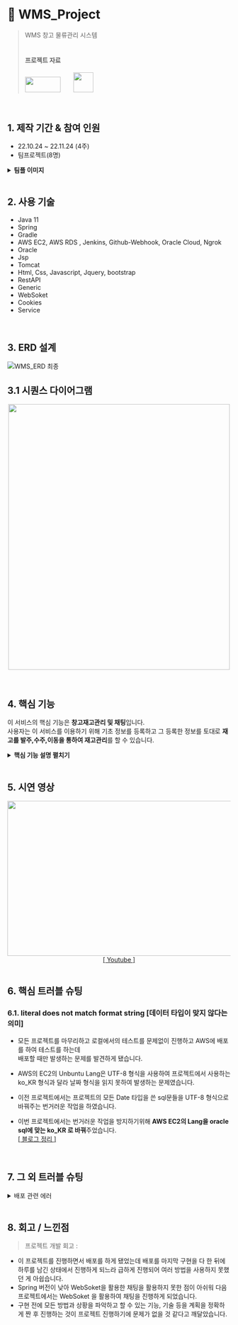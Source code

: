 # :pushpin: WMS_Project
>WMS 창고 물류관리 시스템 <br>
><br>
><h4><b>프로젝트 자료</b></h4>
><a href="https://www.youtube.com/watch?v=gVzC5DC1zgE&t=420s" style="margin-top : 10px;"><img src="https://user-images.githubusercontent.com/106065178/207799552-27c7f9ec-3320-492a-b69d-23fe1783d32a.jpg" width="80" height="35"></a>
><a href="https://diagnostic-raven-02c.notion.site/1-e754e62847224d21805c4a1de271887b" class="sbox" ><img class="profile" style="width: 45px;  margin-bottom: 3px; margin-left: 25px;" src="https://user-images.githubusercontent.com/106065178/207617352-af4e6185-95a8-449e-80f2-b17e711e7347.png"></a>

</br>

## 1. 제작 기간 & 참여 인원
- 22.10.24 ~ 22.11.24 (4주)
- 팀프로젝트(8명)
<details>
<summary><b>팀플 이미지</b></summary>
<div markdown="1">
	<img src="https://user-images.githubusercontent.com/106065178/207888739-03680068-5ce0-4c65-94ad-1c12f728883b.png" width="400" height="300">
	<img src="https://user-images.githubusercontent.com/106065178/207888770-120dc403-70b1-41d0-9060-54a495ce42e5.png" width="400" height="300">
</div>
</details>

</br>

## 2. 사용 기술
  - Java 11
  - Spring
  - Gradle
  - AWS EC2, AWS RDS , Jenkins, Github-Webhook, Oracle Cloud, Ngrok 
  - Oracle
  - Jsp
  - Tomcat
  - Html, Css, Javascript, Jquery, bootstrap
  - RestAPI
  - Generic
  - WebSoket
  - Cookies
  - Service

</br>

## 3. ERD 설계
![WMS_ERD 최종](https://user-images.githubusercontent.com/106065178/207878543-8710d855-3ee9-4ab2-8f19-0ec27a03972a.png)

## 3.1 시퀀스 다이어그램
<p align="center">
  <img src="https://user-images.githubusercontent.com/106065178/207877593-da4c6804-65c1-489b-ba0e-fc4d6f4894d5.png" width="500" height="600">
  </p>
  <br>


## 4. 핵심 기능 
이 서비스의 핵심 기능은 **창고재고관리 및 채팅**입니다.  
사용자는 이 서비스를 이용하기 위해 기초 정보를 등록하고 그 등록한 정보를 토대로 **재고를 발주,수주,이동을 통하여 재고관리**를 할 수 있습니다.

<details>
<summary><b>핵심 기능 설명 펼치기</b></summary>
<div markdown="1">

### 4.1. AWS-Jenkins-Github_Webhook
  <p align="center">
  <img src="https://user-images.githubusercontent.com/106065178/207881230-a1f44baf-5716-4a31-8a0d-ecfadc7248e0.png">
  </p>
  <br>

- 이전 프로젝트에서는 Spring에서 **War 파일을 추출하여 FileZilla로 프로젝트를 배포**하였으나 이렇게 진행할 시 <br>
**관리자는 매번 프로젝트를 다시 올려야하고 사용자는 관리자가 배포하는 기간동안 이용할 수 없는 번거럽고 치명적인 문제점 발생**

- 이것을 해결하기 위해 **AWS EC2에 Jenkins**를 설치하여 사용자는 서버1을 사용하고 있다가 관리자가 Github에 Push할 때마다 **Github_Webhook**로 신호를 보내주고 그 신호를 받은 Jenkins가 서버2에 자동적으로 배포를 하고 배포가 완료됨과 동시 사용자는 서버2를 사용하게 되는 것입니다.
- 이로 인해 **관리자는 지속적인 배포의 번거로움을 없애고 사용자는 끊김없는 서버를 사용**할 수 있게 됩니다.<br>
<a href="https://chanho-park.tistory.com/category/%EB%B0%B0%ED%8F%AC/Jenkins">[&nbsp;블로그 정리&nbsp;]</a>
<br>
	
### 4.2. Websoket 실시간 채팅
  <p align="center">
  <img src="https://user-images.githubusercontent.com/106065178/207891192-33383516-f9a5-4cab-a2eb-0eb8b8bc2d47.png">
  </p>
  <br>

- 이전 프로젝트에서는 Spring의 버전이 낮아 WebSoket을 사용하기 적절하지 않아 Ajax를 통한 reload 새로고침을 사용하여 구현하였습니다.

- 이번 프로젝트에서는 구현을 시작하기 앞서 Spring의 버전을 높히고 **Websoket을 활용**하였습니다.

- **Websoket을 활용**하여 새로고침없는 (끊김없는) **실시간 채팅**을 구현하였습니다.
<br>

### 4.3. Oracle 함수
  ~~~java
create or replace FUNCTION GENERATE_LOT
(V_ITEM_NO ITEM.NO%TYPE)
RETURN VARCHAR
IS
    V_LOT_CODE LOT.CODE%TYPE; -- 가장 최근 로트코드
    VR_LOT_CODE LOT.CODE%TYPE; -- 만들어진 로트코드
    V2_ITEM_NO ITEM.NO%TYPE; -- 가장 최근 로트코드의 품목번호
    V_INPUT_DATE VARCHAR2(8);
    V_SEQ VARCHAR2(3);

BEGIN
    WITH A AS (
        SELECT NO, CODE, ITEM_NO, REG_DATE, ROW_NUMBER() OVER (ORDER BY NO DESC) AS LEV
        FROM LOT
    )
    SELECT CODE
    INTO V_LOT_CODE
    FROM A
    WHERE LEV = 1;

    V_INPUT_DATE := SUBSTR(V_LOT_CODE, 0, 8);
    V_SEQ := SUBSTR(V_LOT_CODE, -3);

    IF TO_CHAR(SYSDATE, 'YYYYMMDD') != V_INPUT_DATE THEN
        V_INPUT_DATE := TO_CHAR(SYSDATE, 'YYYYMMDD');
        V_SEQ := LPAD('1', 3, '0');
    ELSE
        V_SEQ := LPAD(TO_NUMBER(V_SEQ) + 1, 3, '0');
    END IF;

    VR_LOT_CODE := V_INPUT_DATE || V_ITEM_NO || V_SEQ;

    RETURN VR_LOT_CODE;
END;	
~~~

- 이번 프로젝트에서는 상품마다 부여되는 **로트번호를 생성하기 위해 함수를 사용**하여 같은 코드를 여러번 반복하지 않고 간결하게 보다 **Clean한 코드**를 작성하였습니다.

<br>
	
### 4.4. Rest API

~~~java
	@GetMapping(
			value={"/pages/{pageNum}/{amount}", "/pages/{pageNum}/{amount}/{whatColumn}", "/pages/{pageNum}/{amount}/{whatColumn}/{keyword}"}, 
			produces = MediaType.APPLICATION_JSON_UTF8_VALUE)
	public ResponseEntity<PageDTO<ItemVO>> clientlist(
			@PathVariable("pageNum") int pageNum,
			@PathVariable("amount") int amount,
			@PathVariable(value="whatColumn", required = false) String whatColumn,
			@PathVariable(value="keyword", required = false) String keyword) {				
		

		//System.out.println(pageNum + " " + amount + " " + whatColumn + " " + keyword);
		
		Criteria cri = new Criteria(pageNum, amount, whatColumn, keyword);
		
		return new ResponseEntity<>(service.getListPage(cri), HttpStatus.OK);		
	}
	
~~~

- **Rest API를 사용**하여 메시지를 읽는 것 만으로도 메시지가 **의도하는 바를 명확하게 파악**할 수 있도록 진행하였습니다.
<br>

### 4.5.  Generic

~~~java
@Data
@AllArgsConstructor
public class PageForWareHouseDTO<T> {
	
	private int totalCount;
	private List<T> list;
	private CriteriaForWareHouse cri;
	
}
	
~~~

- **Generic 방식**을 사용하여 비슷한 코드의 재사용성을 높혔으며, 후에 관리하기가 쉽도록 구현하였습니다.
<br>

### 4.6.  Redirect 객체 넘기기[RedirectAttributes]

	
<details>
<summary><b>기존 코드</b></summary>
<div markdown="1">
	
~~~java
	@RequestMapping(value = command , method = RequestMethod.POST)
	public String updateMember(MemberBean mb,Model model) {
		
		return "redirect:mypage.mb?select=6";
	}
	
~~~
	
</div>
</details>

	
<details>
<summary><b>개선된 코드</b></summary>
<div markdown="1">

~~~java
	@PostMapping("/update")
	public String update(ClientVO VO,SearchVO searchvo,RedirectAttributes rttr) {
		
		service.update(VO);
		rttr.addFlashAttribute("searchvo",searchvo);
		
		return redirect;
	}
	
~~~

</div>
</details>

</br>	
	
- 이전 프로젝트에서는 변수를 하나하나 받아와서 redirect 주소 뒤에 변수를 붙혀 넘기는 방식을 사용했었습니다.
	
- 이번 프로젝트에서는 개선하여 **RedirectAttributes클래스**를 사용하여 사용할 변수들을 객체에 담아 **객체를 바로 넘길 수 있도록** 하여 **Clean한 코드**를 작성하였습니다. 
<br>
	

### 4.7.  JSON Parsing

	
<details>
<summary><b>기존 코드</b></summary>
<div markdown="1">
	
~~~java
	 $.ajax({
	 	type : 'post',
		url : "allchatting.mb",
		contentType: "application/x-www-form-urlencoded; charset=UTF-8",
		success : function(data) {
			var roomlist = data.split("|");
			
			for(var i=0 in roomlist){
				var roomlists = roomlist[i].split(",");
				$('#lists').append(
			              '<div class="card-body navbar-light px-0" data-simplebar>'+
			                '<div class="navbar-nav">'+
			                  '<a onClick="detailmsg('+roomlists[1]+')" class="nav-link d-flex align-items-center px-3 gap-3">'+
			                  '</a>'+
			                '</div>'+
			              '</div>'+
			            '</div>'); 
			}
			}//else
		}//success 
	})//ajax
~~~
	
</div>
</details>

	
<details>
<summary><b>개선된 코드</b></summary>
<div markdown="1">

~~~java
	$.getJSON("/chat/getAll", 
	 		function(c){
				for(i=0;i<c.length;i++){
					$("#messageArea").append(
					  "<div class='chat ch1'>"+
				          "<div class='lnamed'>"+c[i].member_name+" "+c[i].rank_name+"</div><div class='textbox'>"+c[i].content+"</div></div>");
				}
		)
	
~~~

</div>
</details>

</br>	
	
- 이전 프로젝트에서는 Controller에서 객체를 문자열로 바꿔준 후 view에서 Split으로 List로 만들어 준 후 사용을 하여 번거럽고 효율적이지 못한 코드 작성이였습니다.
	
- 이번 프로젝트에서는 개선하여 **Controller에서 바로 Json형태**로 받은 후 바로 그 **Json에 담긴 변수를 사용**할 수 있도록 개선하여 **코드의 효율성**을 높혔습니다.
<br>
  
### 4.8.  세션 확인

- 이전 프로젝트에서 로그인 후 화면 이동 시 일정시간이 지나면 **세션이 풀려 에러가 발생**하는 문제 발생
- 이번 프로젝트에서는 **세션이 풀리면 알림창을 뜨게 하여 에러 발생을 방지**하였습니다.
<br>

### 4.9.  Service 방식

- 이전 프로젝트에서 한 Controller에서 여러 작업을 하여 복잡하고 알아보기 힘든 코드로 작성이 되었었습니다.

- 이번 프로젝트에서는 **Service 방식**을 활용하여 Controller에서 한가지의 작업을 하면 뒤에 있는 Service에서 한 번에 작업을 하여 **Clean 한 코드**를 작성하였습니다.
<br>

### 4.10.  페이징 Offset ~ Fetch
~~~java
	SELECT * FROM client where email like '%' ||  #{keyword} || '%'
		ORDER BY no desc OFFSET #{beginRow} ROWS FETCH NEXT #{pageSize} ROWS ONLY
~~~

-  다른 페이징 방식보다 빠르고 **간편한 페이징, 속도가 가장 빨라서 효율적인 방식**으로 코드를 작성하였습니다.
<br>


</div>
</details>

</br>


## 5. 시연 영상
 <p align="center"><img src="https://user-images.githubusercontent.com/106065178/207879068-86cee319-dd15-4d5b-afe7-e88f7d0210be.gif" width="600" height="350">
<br><a href="https://www.youtube.com/watch?v=gVzC5DC1zgE&t=420s">[&nbsp;Youtube&nbsp;]</a><br><br>
</p>



## 6. 핵심 트러블 슈팅
### 6.1. literal does not match format string [데이터 타입이 맞지 않다는 의미]
- 모든 프로젝트를 마무리하고 로컬에서의 테스트를 문제없이 진행하고 AWS에 배포를 하여 테스트를 하는데 <br>
  배포할 때만 발생하는 문제를 발견하게 됐습니다.

- AWS의 EC2의 Unbuntu Lang은 UTF-8 형식을 사용하여 프로젝트에서 사용하는 ko_KR 형식과 달라 날짜 형식을 읽지 못하여 발생하는 문제였습니다.

- 이전 프로젝트에서는 프로젝트의 모든 Date 타입을 쓴 sql문들을 UTF-8 형식으로 바꿔주는 번거러운 작업을 하였습니다.
- 이번 프로젝트에서는 번거러운 작업을 방지하기위해 **AWS EC2의 Lang을 oracle sql에 맞는 ko_KR 로 바꿔**주었습니다.<br>
  <a href="https://chanho-park.tistory.com/entry/SQL-%EB%B0%B0%ED%8F%AC-%EC%8B%9C-%EB%8D%B0%EC%9D%B4%ED%84%B0-%ED%83%80%EC%9E%85-%EC%97%90%EB%9F%ACliteral-does-not-match-format-string">[&nbsp;블로그 정리&nbsp;]</a>

</br>

## 7. 그 외 트러블 슈팅
<details><summary> 배포 관련 에러 </summary><blockquote>
<details><summary> boot </summary><blockquote>
<p dir="auto">x
y
z</p>
</blockquote></details>
</blockquote></details>
</br>

## 8. 회고 / 느낀점
>프로젝트 개발 회고 :

- 이 프로젝트를 진행하면서 배포를 하게 됐었는데 배포를 마지막 구현을 다 한 뒤에 하루를 남긴 상태에서 진행하게 되느라 급하게 진행되어 여러 방법을 사용하지 못했던 게 아쉽습니다.
- Spring 버전이 낮아 WebSoket을 활용한 채팅을 활용하지 못한 점이 아쉬워 다음 프로젝트에서는 WebSoket 을 활용하여 채팅을 진행하게 되었습니다.
- 구현 전에 모든 방법과 상황을 파악하고 할 수 있는 기능, 기술 등을 계획을 정확하게 짠 후 진행하는 것이 프로젝트 진행하기에 문제가 없을 것 같다고 깨달았습니다.
